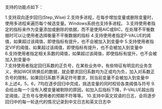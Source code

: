 支持的功能点如下：

1.支持双向逐步回归(Step_Wise) 
2.支持多进程，在每步增加变量或删除变量时，使用多进程来遍历每个候选变量。Windows系统也支持多进程。 
3.支持使用者指定的指标来作为变量添加或删除的依据，而不是使用AIC或BIC，在处理不平衡数据时可以让使用者选择衡量不平衡数据的指标 
4.支持使用者指定P-VALUE的阈值，如果超过该阈值，即使指标有提升，也不会被加入到变量中 
5.支持使用者指定VIF的阈值，如果超过该阈值，即使指标有提升，也不会被加入到变量中  
6.支持使用者指定相关系数的阈值，如果超过该阈值，即使指标有提升，也不会被加入到变量中  
7.支持使用者指定回归系数的正负号，在某些业务中，有些特征有明显的业务含义，例如WOE转换后的数据，就会要求回归系数均为正或均为负，加入对系数正负号的限制，如果回归系数不满足符号要求，则当前变量不会被加入到变量中  
8.上述4，5，6，7均在逐步回归中完成，挑选变量的同时校验各类阈值与符号 
9.会给出每一个没有入模变量被剔除的原因，如加入后指标下降，P-VALUE超出指定阈值，正负号与使用者的预期不符等等。
10.支持中英文双语的日志，会将逐步回归中的每一轮迭代的情况记录到中文日志和英文日志中

